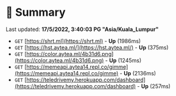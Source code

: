 # 📖 Summary
Last updated: **17/5/2022, 3:40:03 PG "Asia/Kuala_Lumpur"**

- `GET` [https://shrt.ml](https://shrt.ml) - **Up** (1986ms)
- `GET` [https://hst.aytea.ml/](https://hst.aytea.ml/) - **Up** (375ms)
- `GET` [https://color.aytea.ml/4b31d6.png](https://color.aytea.ml/4b31d6.png) - **Up** (1245ms)
- `GET` [https://memeapi.aytea14.repl.co/gimme](https://memeapi.aytea14.repl.co/gimme) - **Up** (2136ms)
- `GET` [https://teledrivemy.herokuapp.com/dashboard](https://teledrivemy.herokuapp.com/dashboard) - **Up** (257ms)
